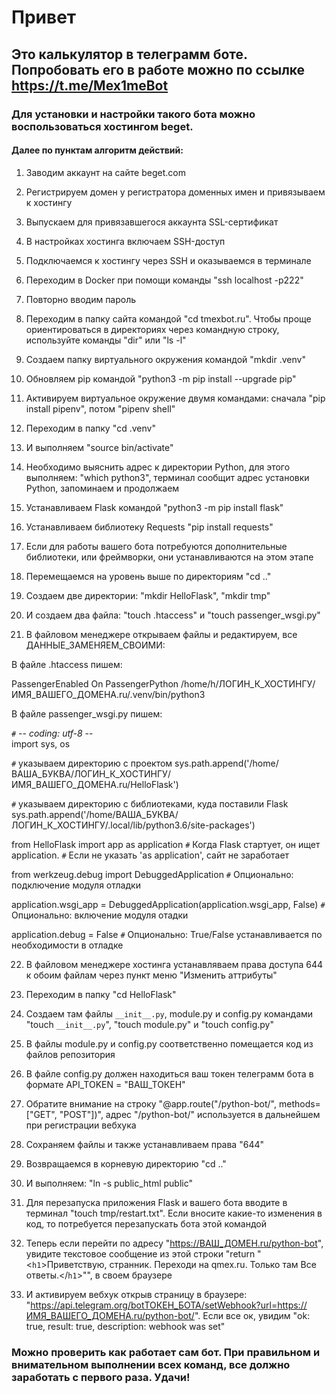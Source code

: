 # Привет

## Это калькулятор в телеграмм боте. Попробовать его в работе можно по ссылке https://t.me/Mex1meBot

### Для установки и настройки такого бота можно воспользоваться хостингом beget.

#### Далее по пунктам алгоритм действий:


1. Заводим аккаунт на сайте beget.com
2. Регистрируем домен у регистратора доменных имен и привязываем к хостингу
3. Выпускаем для привязавшегося аккаунта SSL-сертификат

4. В настройках хостинга включаем SSH-доступ
5. Подключаемся к хостингу через SSH и оказываемся в терминале
6. Переходим в Docker при помощи команды "ssh localhost -p222"
7. Повторно вводим пароль
8. Переходим в папку сайта командой "cd tmexbot.ru". Чтобы проще ориентироваться в директориях через командную строку, используйте команды "dir" или "ls -l"
9. Создаем папку виртуального окружения командой "mkdir .venv"
10. Обновляем pip командой "python3 -m pip install --upgrade pip"
11. Активируем виртуальное окружение двумя командами: сначала "pip install pipenv", потом "pipenv shell"
12. Переходим в папку "cd .venv"
13. И выполняем "source bin/activate"
14. Необходимо выяснить адрес к директории Python, для этого выполняем: "which python3", терминал сообщит адрес установки Python, запоминаем и продолжаем
15. Устанавливаем Flask командой "python3 -m pip install flask"
16. Устанавливаем библиотеку Requests "pip install requests"
17. Если для работы вашего бота потребуются дополнительные библиотеки, или фреймворки, они устанавливаются на этом этапе
18. Перемещаемся на уровень выше по директориям "cd .."
19. Создаем две директории: "mkdir HelloFlask", "mkdir tmp"
20. И создаем два файла: "touch .htaccess" и "touch passenger_wsgi.py"
21. В файловом менеджере открываем файлы и редактируем, все ДАННЫЕ_ЗАМЕНЯЕМ_СВОИМИ:

В файле .htaccess пишем:

PassengerEnabled On
PassengerPython /home/h/ЛОГИН_К_ХОСТИНГУ/ИМЯ_ВАШЕГО_ДОМЕНА.ru/.venv/bin/python3

В файле passenger_wsgi.py пишем: 

`#` -*- coding: utf-8 -*-                                 
import sys, os

`#` указываем директорию с проектом 
sys.path.append('/home/ВАША_БУКВА/ЛОГИН_К_ХОСТИНГУ/ИМЯ_ВАШЕГО_ДОМЕНА.ru/HelloFlask') 

`#` указываем директорию с библиотеками, куда поставили Flask
sys.path.append('/home/ВАША_БУКВА/ЛОГИН_К_ХОСТИНГУ/.local/lib/python3.6/site-packages') 

from HelloFlask import app as application
`#` Когда Flask стартует, он ищет application. 
`#` Если не указать 'as application', сайт не заработает

from werkzeug.debug import DebuggedApplication
`#` Опционально: подключение модуля отладки 

application.wsgi_app = DebuggedApplication(application.wsgi_app, False)
`#` Опционально: включение модуля отадки

application.debug = False
`#` Опционально: True/False устанавливается по необходимости в отладке 

22. В файловом менеджере хостинга устанавляваем права доступа 644 к обоим файлам через пункт меню "Изменить аттрибуты"

23. Переходим в папку "cd HelloFlask"
24. Создаем там файлы `__init__.py`, module.py и config.py командами "touch `__init__.py`", "touch module.py" и "touch config.py"
25. В файлы module.py и config.py соответственно помещается код из файлов репозитория
26. В файле config.py должен находиться ваш токен телеграмм бота в формате API_TOKEN = "ВАШ_ТОКЕН"
27. Обратите внимание на строку "@app.route("/python-bot/", methods=["GET", "POST"])", адрес "/python-bot/" используется в дальнейшем при регистрации вебхука
28. Сохраняем файлы и также устанавливаем права "644"
29. Возвращаемся в корневую директорию "cd .."
30. И выполняем: "ln -s public_html public"
31. Для перезапуска приложения Flask и вашего бота вводите в терминал "touch tmp/restart.txt". Если вносите какие-то изменения в код, то потребуется перезапускать бота этой командой
32. Теперь если перейти по адресу "https://ВАШ_ДОМЕН.ru/python-bot", увидите текстовое сообщение из этой строки "return "<`h1`>Приветствую, странник. Переходи на qmex.ru. Только там Все ответы.</`h1`>"", в своем браузере
33. И активируем вебхук открыв страницу в браузере: "https://api.telegram.org/botТОКЕН_БОТА/setWebhook?url=https://ИМЯ_ВАШЕГО_ДОМЕНА.ru/python-bot/". Если все ок, увидим "ok: true, result: true, description: webhook was set"

### Можно проверить как работает сам бот. При правильном и внимательном выполнении всех команд, все должно заработать с первого раза. Удачи!
